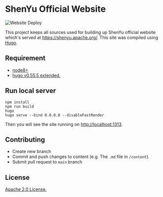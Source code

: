 # ShenYu Official Website

![Website Deploy](https://github.com/dromara/shenyu-website/workflows/Website%20Deploy/badge.svg)

This project keeps all sources used for building up ShenYu official website which's served at <https://shenyu.apache.org/>. 
This site was compiled using [Hugo](https://gohugo.io/).
                                                                                                                      
## Requirement

* [node8+](https://nodejs.org/en/)
* [hugo v0.55.5 extended.](https://github.com/gohugoio/hugo/releases/tag/v0.55.5)

## Run local server

```shell
npm install
npm run build
hugo
hugo serve --bind 0.0.0.0 --disableFastRender
```
Then you will see the site running on <http://localhost:1313>.

## Contributing

* Create new branch
* Commit and push changes to content (e.g. The `.md` file in `/content`).
* Submit pull request to `main` branch

## License

[Apache 2.0 License.](/LICENSE)

